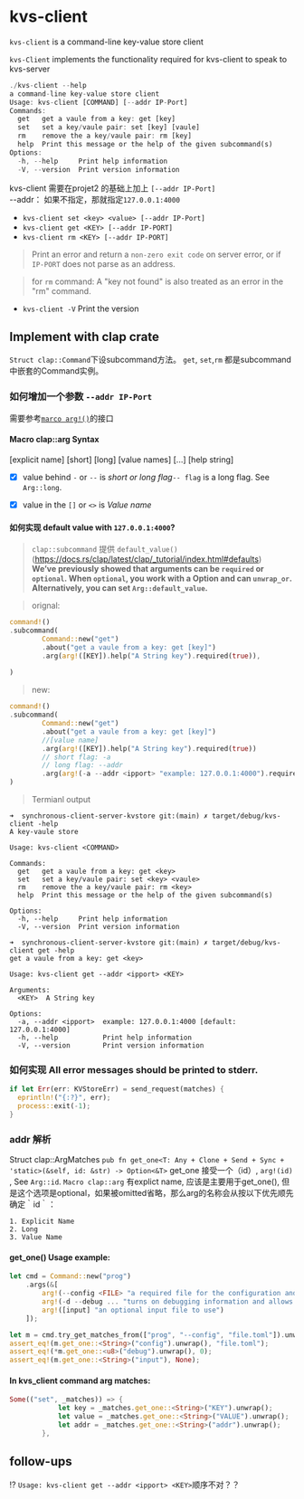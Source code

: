 # kvs-client 

`kvs-client` is a command-line key-value store client

`kvs-Client` implements the functionality required for kvs-client to speak to kvs-server

```rust
./kvs-client --help
a command-line key-value store client
Usage: kvs-client [COMMAND] [--addr IP-Port]
Commands:
  get   get a vaule from a key: get [key]
  set   set a key/vaule pair: set [key] [vaule]
  rm    remove the a key/vaule pair: rm [key]
  help  Print this message or the help of the given subcommand(s)
Options:
  -h, --help     Print help information
  -V, --version  Print version information

```
kvs-client 需要在projet2 的基础上加上 `[--addr IP-Port]`   
--addr： 如果不指定，那就指定`127.0.0.1:4000`

- `kvs-client set <key> <value> [--addr IP-Port] `  
- `kvs-client get <KEY> [--addr IP-PORT]`  
- `kvs-client rm <KEY> [--addr IP-PORT]`  
> Print an error and return a `non-zero exit code` on server error, or if `IP-PORT` does not parse as an address.   

> for `rm` command: A "key not found" is also treated as an error in the "rm" command.
- `kvs-client -V`  Print the version

## Implement with clap crate
`Struct clap::Command`下设subcommand方法。
`get`, `set`,`rm` 都是subcommand中嵌套的Command实例。

### 如何增加一个参数 `--addr IP-Port`
需要参考[`marco arg!()`](https://docs.rs/clap/latest/clap/macro.arg.html#)的接口  

#### Macro clap::arg Syntax
[explicit name] [short] [long] [value names] [...] [help string]

- [x] value behind `-` or `--` is *short or long flag*`-- flag` is a long flag. See `Arg::long`.  
- [x] value in the `[]` or `<>` is *Value name*


####  如何实现 default value with `127.0.0.1:4000`?  
> `clap::subcommand` 提供 `default_value()`  
(https://docs.rs/clap/latest/clap/_tutorial/index.html#defaults)   
**We’ve previously showed that arguments can be `required` or `optional`. When `optional`, you work with a Option and can `unwrap_or`. Alternatively, you can set `Arg::default_value`.**

> orignal:
``` rust
command!()
.subcommand(
        Command::new("get")
        .about("get a vaule from a key: get [key]")
        .arg(arg!([KEY]).help("A String key").required(true)),
        
)
```
> new:
``` rust
command!()
.subcommand(
        Command::new("get")
        .about("get a vaule from a key: get [key]")
        //[value name]
        .arg(arg!([KEY]).help("A String key").required(true))
        // short flag: -a
        // long flag: --addr
        .arg(arg!(-a --addr <ipport> "example: 127.0.0.1:4000").required(true).default_value("127.0.0.1:4000")),   
)

```
> Termianl output
```shell
➜  synchronous-client-server-kvstore git:(main) ✗ target/debug/kvs-client -help
A key-vaule store

Usage: kvs-client <COMMAND>

Commands:
  get   get a vaule from a key: get <key>
  set   set a key/vaule pair: set <key> <vaule>
  rm    remove the a key/vaule pair: rm <key>
  help  Print this message or the help of the given subcommand(s)

Options:
  -h, --help     Print help information
  -V, --version  Print version information
```

```shell
➜  synchronous-client-server-kvstore git:(main) ✗ target/debug/kvs-client get -help
get a vaule from a key: get <key>

Usage: kvs-client get --addr <ipport> <KEY>

Arguments:
  <KEY>  A String key

Options:
  -a, --addr <ipport>  example: 127.0.0.1:4000 [default: 127.0.0.1:4000]
  -h, --help           Print help information
  -V, --version        Print version information
```
### 如何实现 All error messages should be printed to stderr.

```rust 
if let Err(err: KVStoreErr) = send_request(matches) {
  eprintln!("{:?}", err);
  process::exit(-1);
}
```

### addr 解析
Struct clap::ArgMatches
`pub fn get_one<T: Any + Clone + Send + Sync + 'static>(&self, id: &str) -> Option<&T>`
get_one 接受一个（id）, `arg!(id)` , See `Arg::id`.
`Macro clap::arg` 有explict name, 应该是主要用于get_one(), 但是这个选项是optional，如果被omitted省略，那么arg的名称会从按以下优先顺先确定｀id｀：  

    1. Explicit Name
    2. Long
    3. Value Name

#### get_one() Usage example: 
```rust
let cmd = Command::new("prog")
    .args(&[
        arg!(--config <FILE> "a required file for the configuration and no short"),
        arg!(-d --debug ... "turns on debugging information and allows multiples"),
        arg!([input] "an optional input file to use")
    ]);

let m = cmd.try_get_matches_from(["prog", "--config", "file.toml"]).unwrap();
assert_eq!(m.get_one::<String>("config").unwrap(), "file.toml");
assert_eq!(*m.get_one::<u8>("debug").unwrap(), 0);
assert_eq!(m.get_one::<String>("input"), None);
```
#### In kvs_client command arg matches:
```rust
Some(("set", _matches)) => {
            let key = _matches.get_one::<String>("KEY").unwrap();
            let value = _matches.get_one::<String>("VALUE").unwrap();
            let addr = _matches.get_one::<String>("addr").unwrap();
        },
```

## follow-ups
⁉ `Usage: kvs-client get --addr <ipport> <KEY>`顺序不对？？


